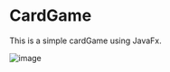 # CardGame

This is a simple cardGame using JavaFx. 

![image](https://user-images.githubusercontent.com/66110094/158072903-19de413d-4171-4a44-b9b0-18e919bd8ca6.png)
